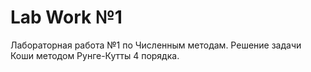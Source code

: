 # Lab Work №1

Лабораторная работа №1 по Численным методам. Решение задачи Коши методом Рунге-Кутты 4 порядка.
